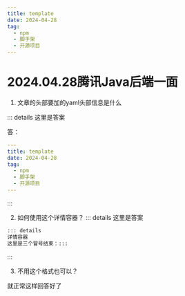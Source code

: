 ```yaml
---
title: template
date: 2024-04-28
tag:
  - npm
  - 脚手架
  - 开源项目
---
```


# 2024.04.28腾讯Java后端一面





1. 文章的头部要加的yaml头部信息是什么

  ::: details  这里是答案

  答：
```yaml
---
title: template
date: 2024-04-28
tag:
  - npm
  - 脚手架
  - 开源项目
---
```
:::  





2. 如何使用这个详情容器？ 
::: details  这里是答案
```markdown
::: details  
详情容器
这里是三个冒号结束：:::  
```
:::  


3. 不用这个格式也可以？

就正常这样回答好了
